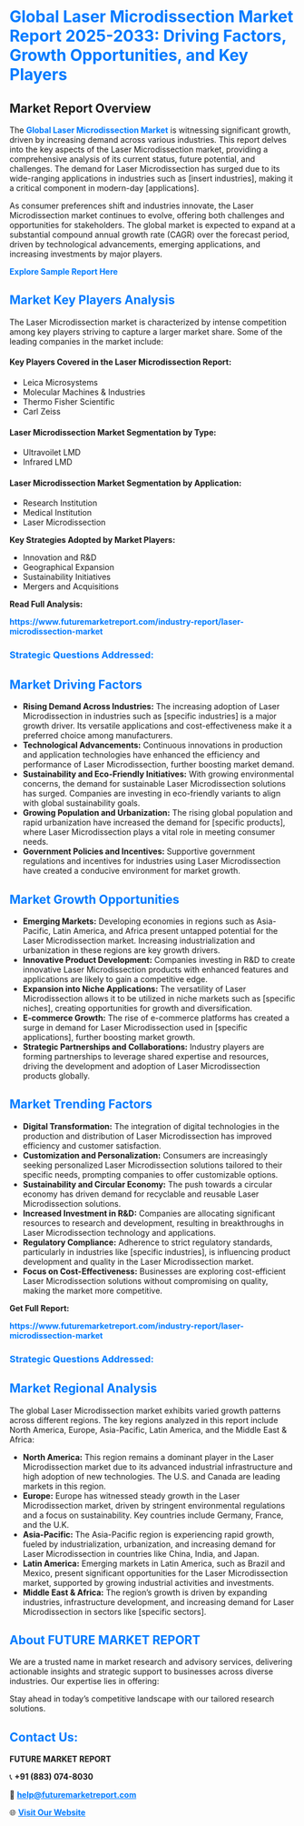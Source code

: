 <h1 style="color: #007BFF;">Global Laser Microdissection Market Report 2025-2033: Driving Factors, Growth Opportunities, and Key Players</h1>

<section id="overview">
<h2>Market Report Overview</h2>
<p>The <a href="https://www.futuremarketreport.com/industry-report/laser-microdissection-market" style="color: #007BFF; text-decoration: none;"><strong>Global Laser Microdissection Market</strong></a> is witnessing significant growth, driven by increasing demand across various industries. This report delves into the key aspects of the Laser Microdissection market, providing a comprehensive analysis of its current status, future potential, and challenges. The demand for Laser Microdissection has surged due to its wide-ranging applications in industries such as [insert industries], making it a critical component in modern-day [applications].</p>
<p>As consumer preferences shift and industries innovate, the Laser Microdissection market continues to evolve, offering both challenges and opportunities for stakeholders. The global market is expected to expand at a substantial compound annual growth rate (CAGR) over the forecast period, driven by technological advancements, emerging applications, and increasing investments by major players.</p>
</section>

<section id="overview">
<p><a href="https://www.futuremarketreport.com/request-sample/reportId=122054" style="color: #007BFF; text-decoration: none;"><strong>Explore Sample Report Here</strong></a></p>
</section>

<section id="key-players">
<h2 style="color: #007BFF;">Market Key Players Analysis</h2>
<p>The Laser Microdissection market is characterized by intense competition among key players striving to capture a larger market share. Some of the leading companies in the market include:</p>
<h4>Key Players Covered in the Laser Microdissection Report:</h4>
<ul><li>Leica Microsystems</li><li>Molecular Machines &amp; Industries</li><li>Thermo Fisher Scientific</li><li>Carl Zeiss</li></ul>
<h4>Laser Microdissection Market Segmentation by Type:</h4>
<ul><li>Ultravoilet LMD</li><li>Infrared LMD</li></ul>

<h4>Laser Microdissection Market Segmentation by Application:</h4>
<ul><li>Research Institution</li><li>Medical Institution</li><li>Laser Microdissection</li></ul>
<p><strong>Key Strategies Adopted by Market Players:</strong></p>
<ul>
<li>Innovation and R&D</li>
<li>Geographical Expansion</li>
<li>Sustainability Initiatives</li>
<li>Mergers and Acquisitions</li>
</ul>
</section>

<section>
<p><strong>Read Full Analysis: </strong></p><a href="https://www.futuremarketreport.com/industry-report/laser-microdissection-market" style="color: #007BFF; text-decoration: none;"><strong>https://www.futuremarketreport.com/industry-report/laser-microdissection-market</strong></a>
<h3 style="color: #007BFF;">Strategic Questions Addressed:</h3>
</section>

<section id="driving-factors">
<h2 style="color: #007BFF;">Market Driving Factors</h2>
<ul>
<li><strong>Rising Demand Across Industries:</strong> The increasing adoption of Laser Microdissection in industries such as [specific industries] is a major growth driver. Its versatile applications and cost-effectiveness make it a preferred choice among manufacturers.</li>
<li><strong>Technological Advancements:</strong> Continuous innovations in production and application technologies have enhanced the efficiency and performance of Laser Microdissection, further boosting market demand.</li>
<li><strong>Sustainability and Eco-Friendly Initiatives:</strong> With growing environmental concerns, the demand for sustainable Laser Microdissection solutions has surged. Companies are investing in eco-friendly variants to align with global sustainability goals.</li>
<li><strong>Growing Population and Urbanization:</strong> The rising global population and rapid urbanization have increased the demand for [specific products], where Laser Microdissection plays a vital role in meeting consumer needs.</li>
<li><strong>Government Policies and Incentives:</strong> Supportive government regulations and incentives for industries using Laser Microdissection have created a conducive environment for market growth.</li>
</ul>
</section>

<section id="growth-opportunities">
<h2 style="color: #007BFF;">Market Growth Opportunities</h2>
<ul>
<li><strong>Emerging Markets:</strong> Developing economies in regions such as Asia-Pacific, Latin America, and Africa present untapped potential for the Laser Microdissection market. Increasing industrialization and urbanization in these regions are key growth drivers.</li>
<li><strong>Innovative Product Development:</strong> Companies investing in R&D to create innovative Laser Microdissection products with enhanced features and applications are likely to gain a competitive edge.</li>
<li><strong>Expansion into Niche Applications:</strong> The versatility of Laser Microdissection allows it to be utilized in niche markets such as [specific niches], creating opportunities for growth and diversification.</li>
<li><strong>E-commerce Growth:</strong> The rise of e-commerce platforms has created a surge in demand for Laser Microdissection used in [specific applications], further boosting market growth.</li>
<li><strong>Strategic Partnerships and Collaborations:</strong> Industry players are forming partnerships to leverage shared expertise and resources, driving the development and adoption of Laser Microdissection products globally.</li>
</ul>
</section>

<section id="trending-factors">
<h2 style="color: #007BFF;">Market Trending Factors</h2>
<ul>
<li><strong>Digital Transformation:</strong> The integration of digital technologies in the production and distribution of Laser Microdissection has improved efficiency and customer satisfaction.</li>
<li><strong>Customization and Personalization:</strong> Consumers are increasingly seeking personalized Laser Microdissection solutions tailored to their specific needs, prompting companies to offer customizable options.</li>
<li><strong>Sustainability and Circular Economy:</strong> The push towards a circular economy has driven demand for recyclable and reusable Laser Microdissection solutions.</li>
<li><strong>Increased Investment in R&D:</strong> Companies are allocating significant resources to research and development, resulting in breakthroughs in Laser Microdissection technology and applications.</li>
<li><strong>Regulatory Compliance:</strong> Adherence to strict regulatory standards, particularly in industries like [specific industries], is influencing product development and quality in the Laser Microdissection market.</li>
<li><strong>Focus on Cost-Effectiveness:</strong> Businesses are exploring cost-efficient Laser Microdissection solutions without compromising on quality, making the market more competitive.</li>
</ul>
</section>

<section>
<p><strong>Get Full Report: </strong></p><a href="https://www.futuremarketreport.com/industry-report/laser-microdissection-market" style="color: #007BFF; text-decoration: none;"><strong>https://www.futuremarketreport.com/industry-report/laser-microdissection-market</strong></a>
<h3 style="color: #007BFF;">Strategic Questions Addressed:</h3>
</section>


<section id="regional-analysis">
<h2 style="color: #007BFF;">Market Regional Analysis</h2>
<p>The global Laser Microdissection market exhibits varied growth patterns across different regions. The key regions analyzed in this report include North America, Europe, Asia-Pacific, Latin America, and the Middle East & Africa:</p>
<ul>
<li><strong>North America:</strong> This region remains a dominant player in the Laser Microdissection market due to its advanced industrial infrastructure and high adoption of new technologies. The U.S. and Canada are leading markets in this region.</li>
<li><strong>Europe:</strong> Europe has witnessed steady growth in the Laser Microdissection market, driven by stringent environmental regulations and a focus on sustainability. Key countries include Germany, France, and the U.K.</li>
<li><strong>Asia-Pacific:</strong> The Asia-Pacific region is experiencing rapid growth, fueled by industrialization, urbanization, and increasing demand for Laser Microdissection in countries like China, India, and Japan.</li>
<li><strong>Latin America:</strong> Emerging markets in Latin America, such as Brazil and Mexico, present significant opportunities for the Laser Microdissection market, supported by growing industrial activities and investments.</li>
<li><strong>Middle East & Africa:</strong> The region’s growth is driven by expanding industries, infrastructure development, and increasing demand for Laser Microdissection in sectors like [specific sectors].</li>
</ul>
</section>

<footer>
<h2 style="color: #007BFF;">About FUTURE MARKET REPORT</h2>
<p>We are a trusted name in market research and advisory services, delivering actionable insights and strategic support to businesses across diverse industries. Our expertise lies in offering:</p>

<p>Stay ahead in today’s competitive landscape with our tailored research solutions.</p>

<h2 style="color: #007BFF;">Contact Us:</h2>
<p><strong>FUTURE MARKET REPORT</strong></p>
<p>📞 <strong>+91 (883) 074-8030</strong></p>
<p>📧 <strong><a href="mailto:help@futuremarketreport.com" style="color: #007BFF;">help@futuremarketreport.com</a></strong></p>
<p>🌐 <strong><a href="https://www.futuremarketreport.com/" style="color: #007BFF;">Visit Our Website</a></strong></p>
</footer>